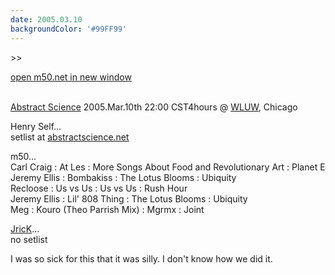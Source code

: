 ```yaml
---
date: 2005.03.10
backgroundColor: '#99FF99'
---
```


\>>

[open m50.net in new window](http://m50.net/)

[  
Abstract Science](http://www.abstractscience.net/) 2005.Mar.10th 22:00 CST4hours @ [WLUW](http://www.wluw.org/), Chicago


Henry Self...  
setlist at [abstractscience.net](http://www.abstractscience.net/)  

m50...  
Carl Craig : At Les : More Songs About Food and Revolutionary Art : Planet E  
Jeremy Ellis : Bombakiss : The Lotus Blooms : Ubiquity  
Recloose : Us vs Us : Us vs Us : Rush Hour  
Jeremy Ellis : Lil' 808 Thing : The Lotus Blooms : Ubiquity  
Meg : Kouro (Theo Parrish Mix) : Mgrmx : Joint


[JricK](http://www.jrick.com/)...  
no setlist  

I was so sick for this that it was silly. I don't know how we did it.